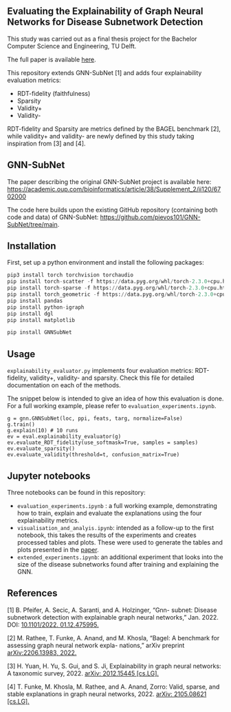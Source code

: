 ## Evaluating the Explainability of Graph Neural Networks for Disease Subnetwork Detection

This study was carried out as a final thesis project for the Bachelor Computer Science and Engineering, TU Delft. 

The full paper is available [here](http://resolver.tudelft.nl/uuid:6b1f4281-3b9f-44b1-8cf0-61d0a4706635).

This repository extends GNN-SubNet [1] and adds four explainability evaluation metrics:
- RDT-fidelity (faithfulness)
- Sparsity
- Validity+
- Validity-

RDT-fidelity and Sparsity are metrics defined by the BAGEL benchmark [2], while validity+ and validity- are newly defined by this study taking inspiration from [3] and [4].

## GNN-SubNet

The paper describing the original GNN-SubNet project is available here: <https://academic.oup.com/bioinformatics/article/38/Supplement_2/ii120/6702000> 

The code here builds upon the existing GitHub repository (containing both code and data) of GNN-SubNet: <https://github.com/pievos101/GNN-SubNet/tree/main>.

## Installation

First, set up a python environment and install the following packages:

```python
pip3 install torch torchvision torchaudio
pip install torch-scatter -f https://data.pyg.org/whl/torch-2.3.0+cpu.html
pip install torch-sparse -f https://data.pyg.org/whl/torch-2.3.0+cpu.html
pip install torch_geometric -f https://data.pyg.org/whl/torch-2.3.0+cpu.html
pip install pandas
pip install python-igraph
pip install dgl
pip install matplotlib

pip install GNNSubNet
```

## Usage

```explainability_evaluator.py``` implements four evaluation metrics: RDT-fidelity, validity+, validity- and sparsity. Check this file for detailed documentation on each of the methods.

The snippet below is intended to give an idea of how this evaluation is done. For a full working example, please refer to ```evaluation_experiments.ipynb```.

```
g = gnn.GNNSubNet(loc, ppi, feats, targ, normalize=False)
g.train()
g.explain(10) # 10 runs
ev = eval.explainability_evaluator(g)
ev.evaluate_RDT_fidelity(use_softmask=True, samples = samples)
ev.evaluate_sparsity()
ev.evaluate_validity(threshold=t, confusion_matrix=True)
```

## Jupyter notebooks

Three notebooks can be found in this repository:
- ```evaluation_experiments.ipynb``` : a full working example, demonstrating how to train, explain and evaluate the explanations using the four explainability metrics.
- ```visualisation_and_analyis.ipynb```: intended as a follow-up to the first notebook, this takes the results of the experiments and creates processed tables and plots. These were used to generate the tables and plots presented in the [paper](http://resolver.tudelft.nl/uuid:6b1f4281-3b9f-44b1-8cf0-61d0a4706635).
- ```extended_experiments.ipynb```: an additional experiment that looks into the size of the disease subnetworks found after training and explaining the GNN.
  
## References
[1] B. Pfeifer, A. Secic, A. Saranti, and A. Holzinger, “Gnn-
subnet: Disease subnetwork detection with explainable
graph neural networks,” Jan. 2022. DOI: [10.1101/2022.
01.12.475995.](https://academic.oup.com/bioinformatics/article/38/Supplement_2/ii120/6702000)

[2] M. Rathee, T. Funke, A. Anand, and M. Khosla, “Bagel:
A benchmark for assessing graph neural network expla-
nations,” arXiv preprint [arXiv:2206.13983, 2022.](https://arxiv.org/abs/2206.13983)

[3] H. Yuan, H. Yu, S. Gui, and S. Ji, Explainability in
graph neural networks: A taxonomic survey, 2022.
[arXiv: 2012.15445 [cs.LG].](https://arxiv.org/abs/2012.15445)

[4] T. Funke, M. Khosla, M. Rathee, and A. Anand, Zorro:
Valid, sparse, and stable explanations in graph neural
networks, 2022. [arXiv: 2105.08621 [cs.LG].](https://arxiv.org/abs/2105.08621)
